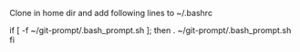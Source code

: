 Clone in home dir and add following lines to ~/.bashrc

if [ -f ~/git-prompt/.bash_prompt.sh ]; then
    . ~/git-prompt/.bash_prompt.sh
fi
